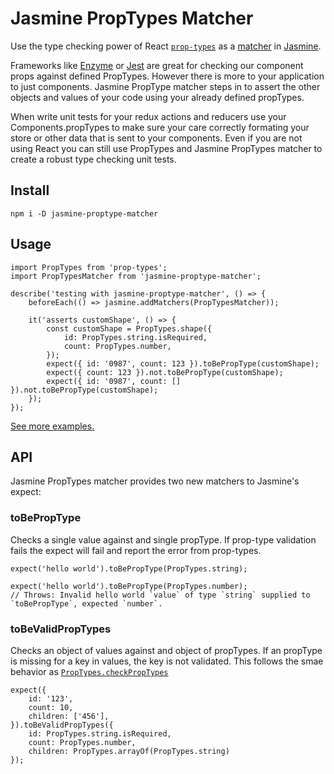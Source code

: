 # Jasmine PropTypes Matcher

Use the type checking power of React [`prop-types`](https://github.com/facebook/prop-types) as a [matcher](https://jasmine.github.io/2.0/introduction.html#section-Matchers) in [Jasmine](https://jasmine.github.io/2.0/).

Frameworks like [Enzyme](https://github.com/airbnb/enzyme) or [Jest](https://github.com/facebook/jest) are great for checking our component props against defined PropTypes. However there is more to your application to just components. Jasmine PropType matcher steps in to assert the other objects and values of your code using your already defined propTypes.

When write unit tests for your redux actions and reducers use your Components.propTypes to make sure your care correctly formating your store or other data that is sent to your components. Even if you are not using React you can still use PropTypes and Jasmine PropTypes matcher to create a robust type checking unit tests.

## Install

```
npm i -D jasmine-proptype-matcher
```
## Usage

```
import PropTypes from 'prop-types';
import PropTypesMatcher from 'jasmine-proptype-matcher';

describe('testing with jasmine-proptype-matcher', () => {
    beforeEach(() => jasmine.addMatchers(PropTypesMatcher));

    it('asserts customShape', () => {
        const customShape = PropTypes.shape({
            id: PropTypes.string.isRequired,
            count: PropTypes.number,
        });
        expect({ id: '0987', count: 123 }).toBePropType(customShape);
        expect({ count: 123 }).not.toBePropType(customShape);
        expect({ id: '0987', count: [] }).not.toBePropType(customShape);
    });
});
```
[See more examples.](https://github.com/craigmr/jasmine-proptype-matcher/blob/master/test/examples.js)

## API

Jasmine PropTypes matcher provides two new matchers to Jasmine's expect:

### toBePropType

Checks a single value against and single propType. If prop-type validation fails the expect will fail and report the error from prop-types.
```
expect('hello world').toBePropType(PropTypes.string);
```

```
expect('hello world').toBePropType(PropTypes.number);
// Throws: Invalid hello world `value` of type `string` supplied to `toBePropType`, expected `number`.
```

### toBeValidPropTypes

Checks an object of values against and object of propTypes. If an propType is missing for a key in values, the key is not validated. This follows the smae behavior as [`PropTypes.checkPropTypes`](https://github.com/facebook/prop-types/blob/master/README.md#proptypescheckproptypes)
```
expect({
    id: '123',
    count: 10,
    children: ['456'],
}).toBeValidPropTypes({
    id: PropTypes.string.isRequired,
    count: PropTypes.number,
    children: PropTypes.arrayOf(PropTypes.string)
});
```